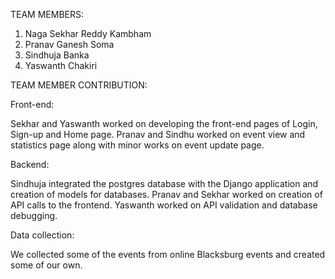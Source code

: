 TEAM MEMBERS:
1. Naga Sekhar Reddy Kambham
2. Pranav Ganesh Soma
3. Sindhuja Banka
4. Yaswanth Chakiri

TEAM MEMBER CONTRIBUTION:

Front-end:

Sekhar and Yaswanth worked on developing the front-end pages of Login, Sign-up and Home page. 
Pranav and Sindhu worked on event view and statistics page along with minor works on event update page. 

Backend:

Sindhuja integrated the postgres database with the Django application and creation of models for databases. 
Pranav and Sekhar worked on creation of API calls to the frontend.
Yaswanth worked on API validation and database debugging.

Data collection:

We collected some of the events from online Blacksburg events and created some of our own.